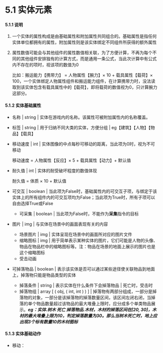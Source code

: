 # 5.1 实体元素

#### 5.1.1 说明

1. 一个实体的属性构成是由基础属性和附加属性共同组合的。基础属性是指任何实体单位都拥有的属性，附加属性则是该实体绑定不同组件所获得的额外属性

2. 属性数值可能会与其他组件的属性数值相关联，为了方便计算，不再为每个不同的其他组件安排独有的计算方式，而是通用一条公式，当此次计算中有公式内不存在的项时，视该项的数值为0

   比如：搬运能力【携带力】 = 人物属性【腕力】× 10 + 载具属性【载荷】× 100，一个实体绑定人物属性组件和搬运能力组件，在计算携带力时，没法读取到该实体包含有载具属性中的【载荷】，即将载荷的数值视为0，只计算腕力这部分。

#### 5.1.2 实体基础属性

- 名称 | string | 实体在游戏内的名称。该属性可被附加属性内的名称覆盖。

- 标签 | string | 用于归纳不同大类的实体，方便分组 | eg【建筑】【人物】【物品】【载具】

- 移动速度 | int | 实体图像的中点每秒可移动的距离，当此项为0时，视为不可移动

  移动速度 = 人物属性【反应】× 5 + 载具属性【动力】+ 默认值

- 耐久值 | int | 实体的耐受破坏程度的数值体现

  耐久值 = 体质 × 10 + 默认值

- 可交互 | boolean | 当此项为False时，基础属性内的可交互子项，与绑定于该实体上的所有组件内的可交互项均为False；当此项为True时，所有子项可以自由选择True或False

  - 可采集 | boolean | 当此项为False时，不能作为**采集**指令的目标

- 图片 | img | 与实体在场景中的画面表现有关的内容

  - 场景图片 | img | 实体呈现在场景中的画面所对应的图片文件
  - 缩略图标 | img | 用于简单表示某种实体的图片，它们可能是人物的头像、物品在物品栏中的缩略图标等。注：物品在场景的地面上展示的图片也是这个缩略图标
  - 受击动画

- 可掉落物品 | boolean | 表示该实体是否可以通过某些途径使关联物品到地面上，掉落物只能是物品类型的实体

  - 掉落条件 | string | 表示实体在什么条件下会掉落物品 | 死亡时，受击时
  - 掉落物组 | array [ ( obj, ( int, int ) ) ] | 掉落物有两部分组成，一部分是掉落物的对象，一部分是该掉落物的掉落数量区间，该区间左闭右闭，当掉落的单个物品数量超过该物品的最大堆叠上限时，应分成多个单类物品展示。***eg：实体.树木 死亡 掉落物品.木材，木材的掉落区间在[20, 30]，木材的最大堆叠上限为10，判定掉落数量为30。那么当树木死亡时，地上应出现3个标有数量10的木材图标***

#### 5.1.3 实体基础动作

- 移动：







